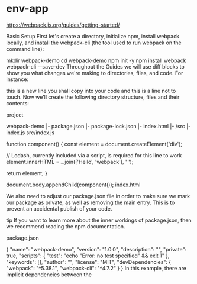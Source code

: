 # env-app

https://webpack.js.org/guides/getting-started/

Basic Setup
First let's create a directory, initialize npm, install webpack locally, and install the webpack-cli (the tool used to run webpack on the command line):

mkdir webpack-demo
cd webpack-demo
npm init -y
npm install webpack webpack-cli --save-dev
Throughout the Guides we will use diff blocks to show you what changes we're making to directories, files, and code. For instance:

 this is a new line you shall copy into your code
  and this is a line not to touch.
Now we'll create the following directory structure, files and their contents:

project

  webpack-demo
  |- package.json
  |- package-lock.json
 |- index.html
 |- /src
   |- index.js
src/index.js

function component() {
  const element = document.createElement('div');

  // Lodash, currently included via a script, is required for this line to work
  element.innerHTML = _.join(['Hello', 'webpack'], ' ');

  return element;
}

document.body.appendChild(component());
index.html

<!DOCTYPE html>
<html>
  <head>
    <meta charset="utf-8" />
    <title>Getting Started</title>
    <script src="https://unpkg.com/lodash@4.17.20"></script>
  </head>
  <body>
    <script src="./src/index.js"></script>
  </body>
</html>
We also need to adjust our package.json file in order to make sure we mark our package as private, as well as removing the main entry. This is to prevent an accidental publish of your code.

tip
If you want to learn more about the inner workings of package.json, then we recommend reading the npm documentation.

package.json

 {
   "name": "webpack-demo",
   "version": "1.0.0",
   "description": "",
  "private": true,
   "scripts": {
     "test": "echo \"Error: no test specified\" && exit 1"
   },
   "keywords": [],
   "author": "",
   "license": "MIT",
   "devDependencies": {
     "webpack": "^5.38.1",
     "webpack-cli": "^4.7.2"
   }
 }
In this example, there are implicit dependencies between the <script> tags. Our index.js file depends on lodash being included in the page before it runs. This is because index.js never explicitly declared a need for lodash; it assumes that the global variable _ exists.

There are problems with managing JavaScript projects this way:

It is not immediately apparent that the script depends on an external library.
If a dependency is missing, or included in the wrong order, the application will not function properly.
If a dependency is included but not used, the browser will be forced to download unnecessary code.
Let's use webpack to manage these scripts instead.




https://jestjs.io/docs/getting-started


npm install --save-dev jest

Let's get started by writing a test for a hypothetical function that adds two numbers. First, create a sum.js file:

function sum(a, b) {
  return a + b;
}
module.exports = sum;

Then, create a file named sum.test.js. This will contain our actual test:

const sum = require('./sum');

test('adds 1 + 2 to equal 3', () => {
  expect(sum(1, 2)).toBe(3);
});

Add the following section to your package.json:

{
  "scripts": {
    "test": "jest"
  }
}

Finally, run yarn test or npm test and Jest will print this message:

PASS  ./sum.test.js
✓ adds 1 + 2 to equal 3 (5ms)



https://jsdoc.app/about-getting-started





npm install --save-dev webpack webpack-cli


